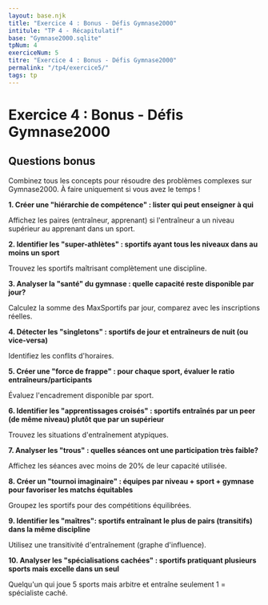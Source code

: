 ```yaml
---
layout: base.njk
title: "Exercice 4 : Bonus - Défis Gymnase2000"
intitule: "TP 4 - Récapitulatif"
base: "Gymnase2000.sqlite"
tpNum: 4
exerciceNum: 5
titre: "Exercice 4 : Bonus - Défis Gymnase2000"
permalink: "/tp4/exercice5/"
tags: tp
---
```


# Exercice 4 : Bonus - Défis Gymnase2000

## Questions bonus

Combinez tous les concepts pour résoudre des problèmes complexes sur Gymnase2000. À faire uniquement si vous avez le temps !

**1. Créer une "hiérarchie de compétence" : lister qui peut enseigner à qui**

Affichez les paires (entraîneur, apprenant) si l'entraîneur a un niveau supérieur au apprenant dans un sport.

**2. Identifier les "super-athlètes" : sportifs ayant tous les niveaux dans au moins un sport**

Trouvez les sportifs maîtrisant complètement une discipline.

**3. Analyser la "santé" du gymnase : quelle capacité reste disponible par jour?**

Calculez la somme des MaxSportifs par jour, comparez avec les inscriptions réelles.

**4. Détecter les "singletons" : sportifs de jour et entraîneurs de nuit (ou vice-versa)**

Identifiez les conflits d'horaires.

**5. Créer une "force de frappe" : pour chaque sport, évaluer le ratio entraîneurs/participants**

Évaluez l'encadrement disponible par sport.

**6. Identifier les "apprentissages croisés" : sportifs entraînés par un peer (de même niveau) plutôt que par un supérieur**

Trouvez les situations d'entraînement atypiques.

**7. Analyser les "trous" : quelles séances ont une participation très faible?**

Affichez les séances avec moins de 20% de leur capacité utilisée.

**8. Créer un "tournoi imaginaire" : équipes par niveau + sport + gymnase pour favoriser les matchs équitables**

Groupez les sportifs pour des compétitions équilibrées.

**9. Identifier les "maîtres": sportifs entraînant le plus de pairs (transitifs) dans la même discipline**

Utilisez une transitivité d'entraînement (graphe d'influence).

**10. Analyser les "spécialisations cachées" : sportifs pratiquant plusieurs sports mais excelle dans un seul**

Quelqu'un qui joue 5 sports mais arbitre et entraîne seulement 1 = spécialiste caché.


